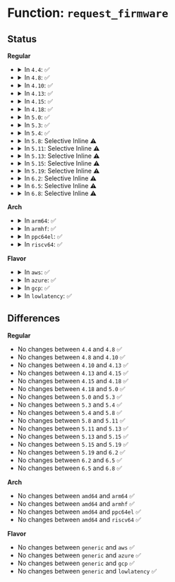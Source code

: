 # Function: <code>request_firmware</code>

## Status
<b>Regular</b>
<ul>
<li>
<details>
<summary>In <code>4.4</code>: ✅</summary>

```c
int request_firmware(const struct firmware **firmware_p, const char *name, struct device *device);
```

**Collision:** Unique Global

**Inline:** No

**Transformation:** False

**Instances:**

```
In drivers/base/firmware_class.c (ffffffff8155fe40)
Location: drivers/base/firmware_class.c:1203
Inline: False
```
**Symbols:**

```
ffffffff8155fe40-ffffffff8155fe83: request_firmware (STB_GLOBAL)
```
</details>
</li>
<li>
<details>
<summary>In <code>4.8</code>: ✅</summary>

```c
int request_firmware(const struct firmware **firmware_p, const char *name, struct device *device);
```

**Collision:** Unique Global

**Inline:** No

**Transformation:** False

**Instances:**

```
In drivers/base/firmware_class.c (ffffffff815b4460)
Location: drivers/base/firmware_class.c:1221
Inline: False
```
**Symbols:**

```
ffffffff815b4460-ffffffff815b44a9: request_firmware (STB_GLOBAL)
```
</details>
</li>
<li>
<details>
<summary>In <code>4.10</code>: ✅</summary>

```c
int request_firmware(const struct firmware **firmware_p, const char *name, struct device *device);
```

**Collision:** Unique Global

**Inline:** No

**Transformation:** False

**Instances:**

```
In drivers/base/firmware_class.c (ffffffff815e3700)
Location: drivers/base/firmware_class.c:1256
Inline: False
Direct callers:
  - drivers/input/touchscreen/elants_i2c.c:write_update_fw
```
**Symbols:**

```
ffffffff815e3700-ffffffff815e3749: request_firmware (STB_GLOBAL)
```
</details>
</li>
<li>
<details>
<summary>In <code>4.13</code>: ✅</summary>

```c
int request_firmware(const struct firmware **firmware_p, const char *name, struct device *device);
```

**Collision:** Unique Global

**Inline:** No

**Transformation:** False

**Instances:**

```
In drivers/base/firmware_class.c (ffffffff815f83e0)
Location: drivers/base/firmware_class.c:1256
Inline: False
Direct callers:
  - drivers/input/touchscreen/elants_i2c.c:write_update_fw
```
**Symbols:**

```
ffffffff815f83e0-ffffffff815f8429: request_firmware (STB_GLOBAL)
```
</details>
</li>
<li>
<details>
<summary>In <code>4.15</code>: ✅</summary>

```c
int request_firmware(const struct firmware **firmware_p, const char *name, struct device *device);
```

**Collision:** Unique Global

**Inline:** No

**Transformation:** False

**Instances:**

```
In drivers/base/firmware_class.c (ffffffff816603e0)
Location: drivers/base/firmware_class.c:1263
Inline: False
Direct callers:
  - drivers/input/touchscreen/elants_i2c.c:write_update_fw
```
**Symbols:**

```
ffffffff816603e0-ffffffff81660429: request_firmware (STB_GLOBAL)
```
</details>
</li>
<li>
<details>
<summary>In <code>4.18</code>: ✅</summary>

```c
int request_firmware(const struct firmware **firmware_p, const char *name, struct device *device);
```

**Collision:** Unique Global

**Inline:** No

**Transformation:** False

**Instances:**

```
In drivers/base/firmware_loader/main.c (ffffffff8169ad70)
Location: drivers/base/firmware_loader/main.c:620
Inline: False
Direct callers:
  - drivers/input/touchscreen/elants_i2c.c:write_update_fw
```
**Symbols:**

```
ffffffff8169ad70-ffffffff8169adb9: request_firmware (STB_GLOBAL)
```
</details>
</li>
<li>
<details>
<summary>In <code>5.0</code>: ✅</summary>

```c
int request_firmware(const struct firmware **firmware_p, const char *name, struct device *device);
```

**Collision:** Unique Global

**Inline:** No

**Transformation:** False

**Instances:**

```
In drivers/base/firmware_loader/main.c (ffffffff816bb5f0)
Location: drivers/base/firmware_loader/main.c:629
Inline: False
Direct callers:
  - drivers/input/touchscreen/elants_i2c.c:write_update_fw
```
**Symbols:**

```
ffffffff816bb5f0-ffffffff816bb639: request_firmware (STB_GLOBAL)
```
</details>
</li>
<li>
<details>
<summary>In <code>5.3</code>: ✅</summary>

```c
int request_firmware(const struct firmware **firmware_p, const char *name, struct device *device);
```

**Collision:** Unique Global

**Inline:** No

**Transformation:** False

**Instances:**

```
In drivers/base/firmware_loader/main.c (ffffffff816f5ce0)
Location: drivers/base/firmware_loader/main.c:819
Inline: False
Direct callers:
  - drivers/input/touchscreen/elants_i2c.c:write_update_fw
```
**Symbols:**

```
ffffffff816f5ce0-ffffffff816f5d2d: request_firmware (STB_GLOBAL)
```
</details>
</li>
<li>
<details>
<summary>In <code>5.4</code>: ✅</summary>

```c
int request_firmware(const struct firmware **firmware_p, const char *name, struct device *device);
```

**Collision:** Unique Global

**Inline:** No

**Transformation:** False

**Instances:**

```
In drivers/base/firmware_loader/main.c (ffffffff8171a0e0)
Location: drivers/base/firmware_loader/main.c:819
Inline: False
Direct callers:
  - drivers/input/touchscreen/elants_i2c.c:write_update_fw
  - drivers/remoteproc/remoteproc_core.c:rproc_boot
  - drivers/remoteproc/remoteproc_core.c:rproc_trigger_recovery
```
**Symbols:**

```
ffffffff8171a0e0-ffffffff8171a12d: request_firmware (STB_GLOBAL)
```
</details>
</li>
<li>
<details>
<summary>In <code>5.8</code>: Selective Inline ⚠️</summary>

```c
int request_firmware(const struct firmware **firmware_p, const char *name, struct device *device);
```

**Collision:** Unique Global

**Inline:** Selective

**Transformation:** False

**Instances:**

```
In drivers/base/firmware_loader/main.c (ffffffff817d6268)
Location: drivers/base/firmware_loader/main.c:826
Inline: True
Inline callers:
  - drivers/base/firmware_loader/main.c:cache_firmware
Direct callers:
  - drivers/input/touchscreen/elants_i2c.c:elants_i2c_fw_update
  - drivers/remoteproc/remoteproc_core.c:rproc_boot
  - drivers/remoteproc/remoteproc_core.c:rproc_trigger_recovery
```
**Symbols:**

```
ffffffff817d5fe0-ffffffff817d602d: request_firmware (STB_GLOBAL)
```
</details>
</li>
<li>
<details>
<summary>In <code>5.11</code>: Selective Inline ⚠️</summary>

```c
int request_firmware(const struct firmware **firmware_p, const char *name, struct device *device);
```

**Collision:** Unique Global

**Inline:** Selective

**Transformation:** False

**Instances:**

```
In drivers/base/firmware_loader/main.c (ffffffff817ead48)
Location: drivers/base/firmware_loader/main.c:868
Inline: True
Inline callers:
  - drivers/base/firmware_loader/main.c:cache_firmware
Direct callers:
  - drivers/input/touchscreen/elants_i2c.c:elants_i2c_fw_update
  - drivers/remoteproc/remoteproc_core.c:rproc_boot
  - drivers/remoteproc/remoteproc_core.c:rproc_trigger_recovery
  - net/core/devlink.c:devlink_compat_flash_update
  - net/core/devlink.c:devlink_nl_cmd_flash_update
```
**Symbols:**

```
ffffffff817eaa20-ffffffff817eaa70: request_firmware (STB_GLOBAL)
```
</details>
</li>
<li>
<details>
<summary>In <code>5.13</code>: Selective Inline ⚠️</summary>

```c
int request_firmware(const struct firmware **firmware_p, const char *name, struct device *device);
```

**Collision:** Unique Global

**Inline:** Selective

**Transformation:** False

**Instances:**

```
In drivers/base/firmware_loader/main.c (ffffffff817cf1b0)
Location: drivers/base/firmware_loader/main.c:872
Inline: True
Direct callers:
  - drivers/input/touchscreen/elants_i2c.c:elants_i2c_fw_update
  - drivers/remoteproc/remoteproc_core.c:rproc_boot
  - drivers/remoteproc/remoteproc_core.c:rproc_trigger_recovery
  - net/core/devlink.c:devlink_compat_flash_update
  - net/core/devlink.c:devlink_nl_cmd_flash_update
```
**Symbols:**

```
ffffffff817cf1b0-ffffffff817cf200: request_firmware (STB_GLOBAL)
```
</details>
</li>
<li>
<details>
<summary>In <code>5.15</code>: Selective Inline ⚠️</summary>

```c
int request_firmware(const struct firmware **firmware_p, const char *name, struct device *device);
```

**Collision:** Unique Global

**Inline:** Selective

**Transformation:** False

**Instances:**

```
In drivers/base/firmware_loader/main.c (ffffffff818599c0)
Location: drivers/base/firmware_loader/main.c:871
Inline: True
Direct callers:
  - drivers/input/touchscreen/elants_i2c.c:elants_i2c_fw_update
  - drivers/remoteproc/remoteproc_core.c:rproc_boot
  - drivers/remoteproc/remoteproc_core.c:rproc_trigger_recovery
  - net/core/devlink.c:devlink_compat_flash_update
  - net/core/devlink.c:devlink_nl_cmd_flash_update
```
**Symbols:**

```
ffffffff818599c0-ffffffff81859a10: request_firmware (STB_GLOBAL)
```
</details>
</li>
<li>
<details>
<summary>In <code>5.19</code>: Selective Inline ⚠️</summary>

```c
int request_firmware(const struct firmware **firmware_p, const char *name, struct device *device);
```

**Collision:** Unique Global

**Inline:** Selective

**Transformation:** False

**Instances:**

```
In drivers/base/firmware_loader/main.c (ffffffff819a0590)
Location: drivers/base/firmware_loader/main.c:896
Inline: True
Direct callers:
  - drivers/input/touchscreen/elants_i2c.c:elants_i2c_fw_update
  - drivers/remoteproc/remoteproc_core.c:rproc_boot
  - drivers/remoteproc/remoteproc_core.c:rproc_trigger_recovery
  - net/core/devlink.c:devlink_compat_flash_update
  - net/core/devlink.c:devlink_nl_cmd_flash_update
```
**Symbols:**

```
ffffffff819a0590-ffffffff819a05ee: request_firmware (STB_GLOBAL)
```
</details>
</li>
<li>
<details>
<summary>In <code>6.2</code>: Selective Inline ⚠️</summary>

```c
int request_firmware(const struct firmware **firmware_p, const char *name, struct device *device);
```

**Collision:** Unique Global

**Inline:** Selective

**Transformation:** False

**Instances:**

```
In drivers/base/firmware_loader/main.c (ffffffff81b12130)
Location: drivers/base/firmware_loader/main.c:896
Inline: True
Direct callers:
  - drivers/input/touchscreen/elants_i2c.c:elants_i2c_fw_update
  - drivers/remoteproc/remoteproc_core.c:rproc_boot
  - drivers/remoteproc/remoteproc_core.c:rproc_trigger_recovery
  - net/core/devlink.c:devlink_compat_flash_update
  - net/core/devlink.c:devlink_nl_cmd_flash_update
```
**Symbols:**

```
ffffffff81b12130-ffffffff81b1218e: request_firmware (STB_GLOBAL)
```
</details>
</li>
<li>
<details>
<summary>In <code>6.5</code>: Selective Inline ⚠️</summary>

```c
int request_firmware(const struct firmware **firmware_p, const char *name, struct device *device);
```

**Collision:** Unique Global

**Inline:** Selective

**Transformation:** False

**Instances:**

```
In drivers/base/firmware_loader/main.c (ffffffff81b60420)
Location: drivers/base/firmware_loader/main.c:951
Inline: True
Direct callers:
  - drivers/input/touchscreen/elants_i2c.c:elants_i2c_fw_update
  - drivers/remoteproc/remoteproc_core.c:rproc_boot
  - drivers/remoteproc/remoteproc_core.c:rproc_trigger_recovery
  - net/devlink/dev.c:devlink_compat_flash_update
  - net/devlink/dev.c:devlink_nl_cmd_flash_update
```
**Symbols:**

```
ffffffff81b60420-ffffffff81b6047e: request_firmware (STB_GLOBAL)
```
</details>
</li>
<li>
<details>
<summary>In <code>6.8</code>: Selective Inline ⚠️</summary>

```c
int request_firmware(const struct firmware **firmware_p, const char *name, struct device *device);
```

**Collision:** Unique Global

**Inline:** Selective

**Transformation:** False

**Instances:**

```
In drivers/base/firmware_loader/main.c (ffffffff81bb3e60)
Location: drivers/base/firmware_loader/main.c:952
Inline: True
Direct callers:
  - drivers/gpu/drm/drm_edid_load.c:drm_edid_load_firmware
  - drivers/input/touchscreen/elants_i2c.c:elants_i2c_fw_update
  - drivers/remoteproc/remoteproc_core.c:rproc_boot
  - drivers/remoteproc/remoteproc_core.c:rproc_trigger_recovery
  - net/devlink/dev.c:devlink_compat_flash_update
  - net/devlink/dev.c:devlink_nl_flash_update_doit
```
**Symbols:**

```
ffffffff81bb3e60-ffffffff81bb3ebe: request_firmware (STB_GLOBAL)
```
</details>
</li>
</ul>
<b>Arch</b>
<ul>
<li>
<details>
<summary>In <code>arm64</code>: ✅</summary>

```c
int request_firmware(const struct firmware **firmware_p, const char *name, struct device *device);
```

**Collision:** Unique Global

**Inline:** No

**Transformation:** False

**Instances:**

```
In drivers/base/firmware_loader/main.c (ffff80001090d890)
Location: drivers/base/firmware_loader/main.c:819
Inline: False
Direct callers:
  - drivers/remoteproc/remoteproc_core.c:rproc_boot
  - drivers/remoteproc/remoteproc_core.c:rproc_trigger_recovery
  - drivers/memory/brcmstb_dpfe.c:brcmstb_dpfe_download_firmware
```
**Symbols:**

```
ffff80001090d890-ffff80001090d8f8: request_firmware (STB_GLOBAL)
```
</details>
</li>
<li>
<details>
<summary>In <code>armhf</code>: ✅</summary>

```c
int request_firmware(const struct firmware **firmware_p, const char *name, struct device *device);
```

**Collision:** Unique Global

**Inline:** No

**Transformation:** False

**Instances:**

```
In drivers/base/firmware_loader/main.c (c09f68a4)
Location: drivers/base/firmware_loader/main.c:819
Inline: False
Direct callers:
  - drivers/remoteproc/remoteproc_core.c:rproc_boot
  - drivers/remoteproc/remoteproc_core.c:rproc_trigger_recovery
```
**Symbols:**

```
c09f68a4-c09f6908: request_firmware (STB_GLOBAL)
```
</details>
</li>
<li>
<details>
<summary>In <code>ppc64el</code>: ✅</summary>

```c
int request_firmware(const struct firmware **firmware_p, const char *name, struct device *device);
```

**Collision:** Unique Global

**Inline:** No

**Transformation:** False

**Instances:**

```
In drivers/base/firmware_loader/main.c (c0000000009adeb0)
Location: drivers/base/firmware_loader/main.c:819
Inline: False
Direct callers:
  - drivers/remoteproc/remoteproc_core.c:rproc_boot
  - drivers/remoteproc/remoteproc_core.c:rproc_trigger_recovery
```
**Symbols:**

```
c0000000009adeb0-c0000000009adf2c: request_firmware (STB_GLOBAL)
```
</details>
</li>
<li>
<details>
<summary>In <code>riscv64</code>: ✅</summary>

```c
int request_firmware(const struct firmware **firmware_p, const char *name, struct device *device);
```

**Collision:** Unique Global

**Inline:** No

**Transformation:** False

**Instances:**

```
In drivers/base/firmware_loader/main.c (ffffffe000592332)
Location: drivers/base/firmware_loader/main.c:819
Inline: False
```
**Symbols:**

```
ffffffe000592332-ffffffe00059238a: request_firmware (STB_GLOBAL)
```
</details>
</li>
</ul>
<b>Flavor</b>
<ul>
<li>
<details>
<summary>In <code>aws</code>: ✅</summary>

```c
int request_firmware(const struct firmware **firmware_p, const char *name, struct device *device);
```

**Collision:** Unique Global

**Inline:** No

**Transformation:** False

**Instances:**

```
In drivers/base/firmware_loader/main.c (ffffffff816e0410)
Location: drivers/base/firmware_loader/main.c:819
Inline: False
Direct callers:
  - drivers/remoteproc/remoteproc_core.c:rproc_boot
  - drivers/remoteproc/remoteproc_core.c:rproc_trigger_recovery
```
**Symbols:**

```
ffffffff816e0410-ffffffff816e045d: request_firmware (STB_GLOBAL)
```
</details>
</li>
<li>
<details>
<summary>In <code>azure</code>: ✅</summary>

```c
int request_firmware(const struct firmware **firmware_p, const char *name, struct device *device);
```

**Collision:** Unique Global

**Inline:** No

**Transformation:** False

**Instances:**

```
In drivers/base/firmware_loader/main.c (ffffffff816baa50)
Location: drivers/base/firmware_loader/main.c:819
Inline: False
```
**Symbols:**

```
ffffffff816baa50-ffffffff816baa9d: request_firmware (STB_GLOBAL)
```
</details>
</li>
<li>
<details>
<summary>In <code>gcp</code>: ✅</summary>

```c
int request_firmware(const struct firmware **firmware_p, const char *name, struct device *device);
```

**Collision:** Unique Global

**Inline:** No

**Transformation:** False

**Instances:**

```
In drivers/base/firmware_loader/main.c (ffffffff8170db20)
Location: drivers/base/firmware_loader/main.c:819
Inline: False
Direct callers:
  - drivers/input/touchscreen/elants_i2c.c:write_update_fw
```
**Symbols:**

```
ffffffff8170db20-ffffffff8170db6d: request_firmware (STB_GLOBAL)
```
</details>
</li>
<li>
<details>
<summary>In <code>lowlatency</code>: ✅</summary>

```c
int request_firmware(const struct firmware **firmware_p, const char *name, struct device *device);
```

**Collision:** Unique Global

**Inline:** No

**Transformation:** False

**Instances:**

```
In drivers/base/firmware_loader/main.c (ffffffff81728750)
Location: drivers/base/firmware_loader/main.c:819
Inline: False
Direct callers:
  - drivers/input/touchscreen/elants_i2c.c:write_update_fw
  - drivers/remoteproc/remoteproc_core.c:rproc_boot
  - drivers/remoteproc/remoteproc_core.c:rproc_trigger_recovery
```
**Symbols:**

```
ffffffff81728750-ffffffff8172879d: request_firmware (STB_GLOBAL)
```
</details>
</li>
</ul>

## Differences
<b>Regular</b>
<ul>
<li>
No changes between <code>4.4</code> and <code>4.8</code> ✅
</li>
<li>
No changes between <code>4.8</code> and <code>4.10</code> ✅
</li>
<li>
No changes between <code>4.10</code> and <code>4.13</code> ✅
</li>
<li>
No changes between <code>4.13</code> and <code>4.15</code> ✅
</li>
<li>
No changes between <code>4.15</code> and <code>4.18</code> ✅
</li>
<li>
No changes between <code>4.18</code> and <code>5.0</code> ✅
</li>
<li>
No changes between <code>5.0</code> and <code>5.3</code> ✅
</li>
<li>
No changes between <code>5.3</code> and <code>5.4</code> ✅
</li>
<li>
No changes between <code>5.4</code> and <code>5.8</code> ✅
</li>
<li>
No changes between <code>5.8</code> and <code>5.11</code> ✅
</li>
<li>
No changes between <code>5.11</code> and <code>5.13</code> ✅
</li>
<li>
No changes between <code>5.13</code> and <code>5.15</code> ✅
</li>
<li>
No changes between <code>5.15</code> and <code>5.19</code> ✅
</li>
<li>
No changes between <code>5.19</code> and <code>6.2</code> ✅
</li>
<li>
No changes between <code>6.2</code> and <code>6.5</code> ✅
</li>
<li>
No changes between <code>6.5</code> and <code>6.8</code> ✅
</li>
</ul>
<b>Arch</b>
<ul>
<li>
No changes between <code>amd64</code> and <code>arm64</code> ✅
</li>
<li>
No changes between <code>amd64</code> and <code>armhf</code> ✅
</li>
<li>
No changes between <code>amd64</code> and <code>ppc64el</code> ✅
</li>
<li>
No changes between <code>amd64</code> and <code>riscv64</code> ✅
</li>
</ul>
<b>Flavor</b>
<ul>
<li>
No changes between <code>generic</code> and <code>aws</code> ✅
</li>
<li>
No changes between <code>generic</code> and <code>azure</code> ✅
</li>
<li>
No changes between <code>generic</code> and <code>gcp</code> ✅
</li>
<li>
No changes between <code>generic</code> and <code>lowlatency</code> ✅
</li>
</ul>
